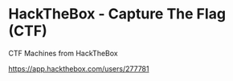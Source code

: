# HackTheBox - Capture The Flag (CTF)

CTF Machines from HackTheBox

https://app.hackthebox.com/users/277781
